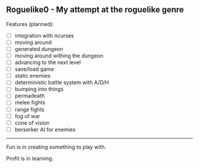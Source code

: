 Roguelike0 - My attempt at the roguelike genre
---
Features (planned):
- [ ] integration with ncurses
- [ ] moving around
- [ ] generated dungeon
- [ ] moving around withing the dungeon
- [ ] advancing to the next level
- [ ] save/load game
- [ ] static enemies
- [ ] deterministic battle system with A/D/H
- [ ] bumping into things
- [ ] permadeath
- [ ] melee fights
- [ ] range fights
- [ ] fog of war
- [ ] cone of vision
- [ ] berserker AI for enemies

---
Fun is in creating something to play with.

Profit is in learning.
